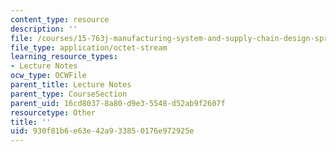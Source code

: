 ```yaml
---
content_type: resource
description: ''
file: /courses/15-763j-manufacturing-system-and-supply-chain-design-spring-2005/930f81b6e63e42a933850176e972925e_TNG_data.xls
file_type: application/octet-stream
learning_resource_types:
- Lecture Notes
ocw_type: OCWFile
parent_title: Lecture Notes
parent_type: CourseSection
parent_uid: 16cd8037-8a80-d9e3-5548-d52ab9f2607f
resourcetype: Other
title: ''
uid: 930f81b6-e63e-42a9-3385-0176e972925e
---
```

